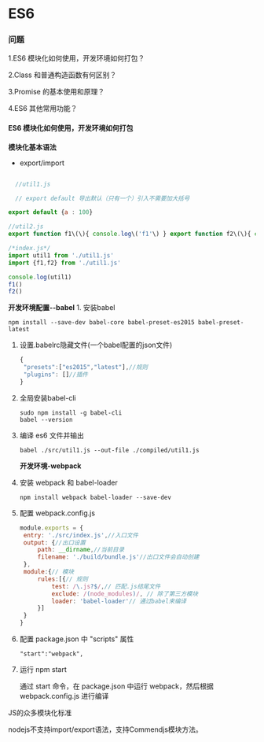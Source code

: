 # ES6

### 问题

1.ES6 模块化如何使用，开发环境如何打包？

2.Class 和普通构造函数有何区别？

3.Promise 的基本使用和原理？

4.ES6 其他常用功能？

#### ES6 模块化如何使用，开发环境如何打包

**模块化基本语法**

* export/import

```javascript

  //util1.js

  // export default 导出默认（只有一个）引入不需要加大括号

export default {a : 100}

//util2.js
export function f1\(\){ console.log\('f1'\) } export function f2\(\){ console.log\('f2'\) }
```
```javascript
/*index.js*/
import util1 from './util1.js'
import {f1,f2} from './util1.js'

console.log(util1)
f1()
f2()
```

**开发环境配置--babel** 1. 安装babel

```text
npm install --save-dev babel-core babel-preset-es2015 babel-preset-latest
```

1. 设置.babelrc隐藏文件\(一个babel配置的json文件\)

   ```javascript
   {
    "presets":["es2015","latest"],//规则
    "plugins": []//插件
   }
   ```

2. 全局安装babel-cli

   ```text
   sudo npm install -g babel-cli
   babel --version
   ```

3. 编译 es6 文件并输出

   ```text
   babel ./src/util1.js --out-file ./compiled/util1.js
   ```

   **开发环境-webpack**

4. 安装 webpack 和 babel-loader

   ```text
   npm install webpack babel-loader --save-dev
   ```

5. 配置 webpack.config.js

   ```javascript
   module.exports = {
    entry: './src/index.js',//入口文件
    output: {//出口设置
        path: __dirname,//当前目录
        filename: './build/bundle.js'//出口文件会自动创建
    },
    module:{// 模块
        rules:[{// 规则
            test: /\.js?$/,// 匹配.js结尾文件
            exclude: /(node_modules)/, // 除了第三方模块
            loader: 'babel-loader'// 通过babel来编译
        }]
    }
   }
   ```

6. 配置 package.json 中 "scripts" 属性

   ```text
   "start":"webpack",
   ```

7. 运行 npm start  

   通过 start 命令，在 package.json 中运行 webpack，然后根据webpack.config.js 进行编译

JS的众多模块化标准

nodejs不支持import/export语法，支持Commendjs模块方法。

